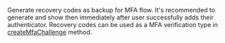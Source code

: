 Generate recovery codes as backup for MFA flow. It's recommended to generate and show then immediately after user successfully adds their authenticator. Recovery codes can be used as a MFA verification type in [createMfaChallenge](/docs/references/cloud/client-web/account#createMfaChallenge) method.